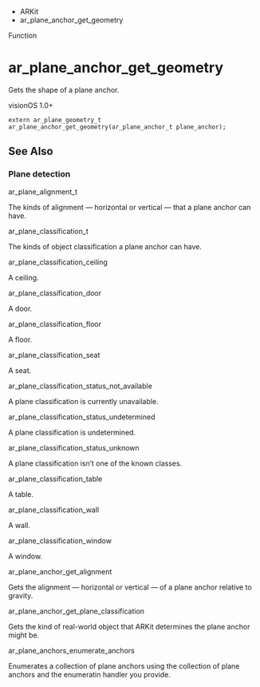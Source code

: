 

- ARKit
-  ar_plane_anchor_get_geometry 

Function

# ar_plane_anchor_get_geometry

Gets the shape of a plane anchor.

visionOS 1.0+

``` source
extern ar_plane_geometry_t ar_plane_anchor_get_geometry(ar_plane_anchor_t plane_anchor);
```

## See Also

### Plane detection

ar_plane_alignment_t

The kinds of alignment — horizontal or vertical — that a plane anchor can have.

ar_plane_classification_t

The kinds of object classification a plane anchor can have.

ar_plane_classification_ceiling

A ceiling.

ar_plane_classification_door

A door.

ar_plane_classification_floor

A floor.

ar_plane_classification_seat

A seat.

ar_plane_classification_status_not_available

A plane classification is currently unavailable.

ar_plane_classification_status_undetermined

A plane classification is undetermined.

ar_plane_classification_status_unknown

A plane classification isn’t one of the known classes.

ar_plane_classification_table

A table.

ar_plane_classification_wall

A wall.

ar_plane_classification_window

A window.

ar_plane_anchor_get_alignment

Gets the alignment — horizontal or vertical — of a plane anchor relative to gravity.

ar_plane_anchor_get_plane_classification

Gets the kind of real-world object that ARKit determines the plane anchor might be.

ar_plane_anchors_enumerate_anchors

Enumerates a collection of plane anchors using the collection of plane anchors and the enumeratin handler you provide.

